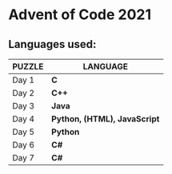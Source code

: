 # Advent of Code 2021
## Languages used:
|   PUZZLE   |LANGUAGE                      |
|------------|------------------------------|
|Day 1       |**C**                         |
|Day 2       |**C++**                       |
|Day 3       |**Java**                      |
|Day 4       |**Python, (HTML), JavaScript**|
|Day 5       |**Python**                    |
|Day 6       |**C#**                        |
|Day 7       |**C#**                        |
